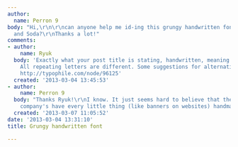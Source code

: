 ```yaml
---
author:
  name: Perron 9
body: "Hi,\r\n\r\ncan anyone help me id-ing this grungy handwritten font used by Scotch
  and Soda?\r\nThanks a lot!"
comments:
- author:
    name: Ryuk
  body: 'Exactly what your post title is stating, handwritten, meaning not-a-font.
    All repeating letters are different. Some suggestions for alternatives: http://typophile.com/node/100949,
    http://typophile.com/node/96125'
  created: '2013-03-04 13:45:53'
- author:
    name: Perron 9
  body: "Thanks Ryuk!\r\nI know. It just seems hard to believe that these kind of
    company's have every little thing (like banners on websites) handmade ..."
  created: '2013-03-07 11:05:52'
date: '2013-03-04 13:31:10'
title: Grungy handwritten font

---
```

